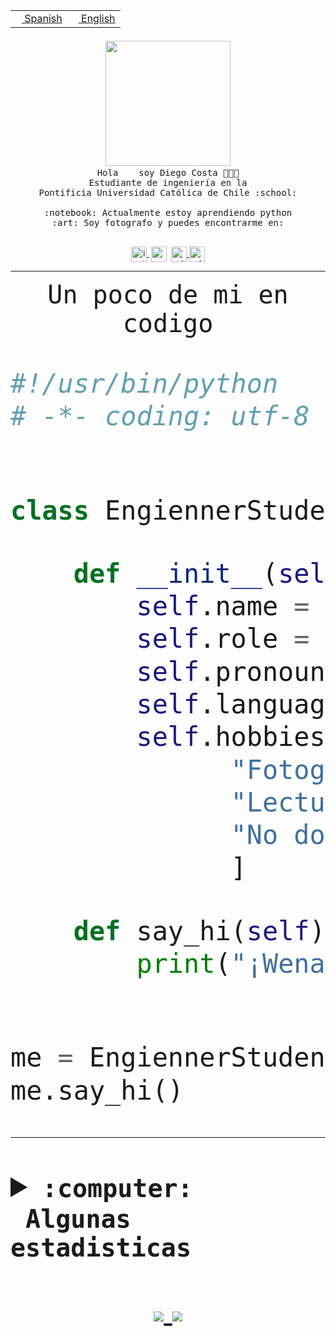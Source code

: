 <table border="0"  align="right">
 <tr><td><a href="README.md"><img src="https://upload.wikimedia.org/wikipedia/commons/thumb/8/89/Bandera_de_Espa%C3%B1a.svg/1200px-Bandera_de_Espa%C3%B1a.svg.png" height="10"> Spanish</a></td>
 <td><a href="README.en.md"><img src="https://upload.wikimedia.org/wikipedia/commons/a/a4/Flag_of_the_United_States.svg" height="10"> English</a></td></tr>
</table><br><br><br>


<p align="center">
  <img src="https://github.com/diegocostares/diegocostares/blob/main/Images/aaa2.gif?raw=true" width="200px">
  <br><samp>
    Hola <img src="https://media.giphy.com/media/hvRJCLFzcasrR4ia7z/giphy.gif" width="16px"> soy Diego Costa 👨🏻‍💻<br>
    Estudiante de ingeniería en la <br>
    Pontificia Universidad Católica de Chile :school:<br>
  <br>
    :notebook: Actualmente estoy aprendiendo python <br>
    :art: Soy fotografo y puedes encontrarme en: <br>
  <br></samp>
  
</p>

<p align="center">
   <a href="https://instagram.com/diegocosta_no" target="blank">
    <img 
    align="center" src="https://cdn.jsdelivr.net/npm/simple-icons@3.0.1/icons/instagram.svg" alt="instagram" height="25px" width="25px" />
  </a>
  <a style="border: 3px solid; color: white;"href="https://t.me/diegocosta_no" target="blank">
  <img
  align="center" alt="Telegram" width="25px" src="https://icons-for-free.com/iconfiles/png/512/Telegram-1324888767380505522.png" />
</a>
<a href="https://api.whatsapp.com/send?phone=56971897835&text=Hola!" target="blank">
  <img
  align="center" alt="wtsp" width="25px" src="https://img.icons8.com/pastel-glyph/2x/whatsapp--v2.png" />
</a>
<a href="https://www.linkedin.com/in/diego-costa-786249213/" target="blank">
  <img
  align="center" alt="wtsp" width="25px" src="https://img.icons8.com/metro/452/linkedin.png" />
</a>

  </a>
</p>

---


<p align="center"><font size="25"><samp>Un poco de mi en codigo</samp></front></p>


```python
#!/usr/bin/python
# -*- coding: utf-8 -*-


class EngiennerStudent:

    def __init__(self):
        self.name = "Diego Costa"
        self.role = "Estudiante"
        self.pronouns = "he/him"
        self.language_spoken = ["es_CL", "en_US"]
        self.hobbies = [
              "Fotografia",
              "Lectura",
              "No dormir",
              ]

    def say_hi(self):
        print("¡Wena mundo!")


me = EngiennerStudent()
me.say_hi()
```
---
<details>
  <summary><b><samp>:computer: &nbsp;Algunas estadisticas</samp></b></summary>
  <br/></p>

<!--START_SECTION:waka-->
![Code Time](http://img.shields.io/badge/Code%20Time-495%20hrs%203%20mins-blue)

**Soy nocturno 🦉** 

```text
🌞 Mañana     6 commits      ░░░░░░░░░░░░░░░░░░░░░░░░░   1.88% 
🌆 Día        115 commits    █████████░░░░░░░░░░░░░░░░   36.05% 
🌃 Tarde      104 commits    ████████░░░░░░░░░░░░░░░░░   32.6% 
🌙 Noche      94 commits     ███████░░░░░░░░░░░░░░░░░░   29.47%

```
📅 **Soy más productivo los Miércoles** 

```text
Lunes        27 commits     ██░░░░░░░░░░░░░░░░░░░░░░░   8.46% 
Martes       32 commits     ██░░░░░░░░░░░░░░░░░░░░░░░   10.03% 
Miércoles    110 commits    ████████░░░░░░░░░░░░░░░░░   34.48% 
Jueves       29 commits     ██░░░░░░░░░░░░░░░░░░░░░░░   9.09% 
Viernes      17 commits     █░░░░░░░░░░░░░░░░░░░░░░░░   5.33% 
Sábado       51 commits     ████░░░░░░░░░░░░░░░░░░░░░   15.99% 
Domingo      53 commits     ████░░░░░░░░░░░░░░░░░░░░░   16.61%

```


📊 **Esta semana me dediqué a** 

```text
🐱‍💻 Proyectos: 
private                  13 hrs 57 mins      ██████████░░░░░░░░░░░░░░░   42.37% 
SHAREGO-G54              10 hrs 28 mins      ████████░░░░░░░░░░░░░░░░░   31.81% 
G74_BDD                  4 hrs 4 mins        ███░░░░░░░░░░░░░░░░░░░░░░   12.35% 
T2                       1 hr 55 mins        █░░░░░░░░░░░░░░░░░░░░░░░░   5.86% 
AF4 2021-2               1 hr                ░░░░░░░░░░░░░░░░░░░░░░░░░   3.06%

```


 Last Updated on 23/05/2022 02:01:17 UTC
<!--END_SECTION:waka-->
  
  

 <p align="center"> <img src="https://github-readme-stats.vercel.app/api?username=diegocostares&show_icons=true&theme=ayu-mirage" alt="abhisheknaiidu" /></p>
 
</details>

<p align=center>
  <a href="https://github.com/diegocostares">
    <img src="https://badges.pufler.dev/visits/diegocostares/diegocostares?style=flat-square&color=black&logo=github">
  </a>
  <a href="https://github.com/diegocostares?tab=repositories">
    <img src="https://badges.pufler.dev/repos/diegocostares?style=flat-square&color=black&logo=github">
  </a>
</p>

